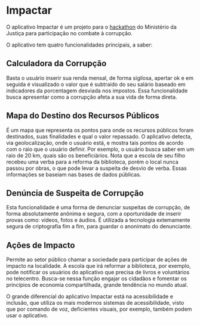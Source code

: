# Impactar

O aplicativo Impactar é um projeto para o [hackathon](http://justica.gov.br/labpi)
do Ministério da Justiça para participação no combate à corrupção.

O aplicativo tem quatro funcionalidades principais, a saber:

## Calculadora da Corrupção
Basta o usuário inserir sua renda mensal, de forma sigilosa, apertar ok
e em seguida é visualizado o valor que é subtraído do seu salário baseado em
indicadores da porcentagem desviada  nos impostos. Essa funcionalidade busca
apresentar como a corrupção afeta a sua vida de forma direta.

## Mapa do Destino dos Recursos Públicos
É um mapa que representa os pontos para onde os recursos públicos foram
destinados, suas finalidades e qual o valor repassado. O aplicativo detecta,
via geolocalização, onde o usuário está, e mostra tais pontos de acordo com o
raio que o usuário definir. Por exemplo, o usuário busca saber em um raio de
20 km, quais são os beneficiários. Nota que a escola de seu filho recebeu uma
verba para a reforma da biblioteca, porém o local nunca passou por obras, o
que pode levar a suspeita de desvio de verba. Essas informações se baseiam
nas bases de dados públicas.

## Denúncia de Suspeita de Corrupção
Esta funcionalidade é uma forma de denunciar suspeitas de corrupção, de forma
absolutamente anônima e segura, com a oportunidade de inserir provas como: vídeos,
fotos e áudios. É utilizada a tecnologia extemamente segura de criptografia fim a
fim, para guardar o anonimato do denunciante.

## Ações de Impacto
Permite ao setor público chamar  a sociedade para participar de ações de impacto
na localidade. A escola que irá reformar a biblioteca, por exemplo, pode notificar
os usuários do aplicativo que precisa de livros e voluntários no telecentro.
Busca-se nessa função engajar os cidadãos e fomentar os princípios  de economia
compartilhada, grande tendência no mundo atual.

O grande diferencial do aplicativo Impactar está na acessibilidade e inclusão, 
que utiliza os mais modernos sistemas de acessibilidade, visto que por comando 
de voz, deficientes visuais, por exemplo, também podem usar o aplicativo.

